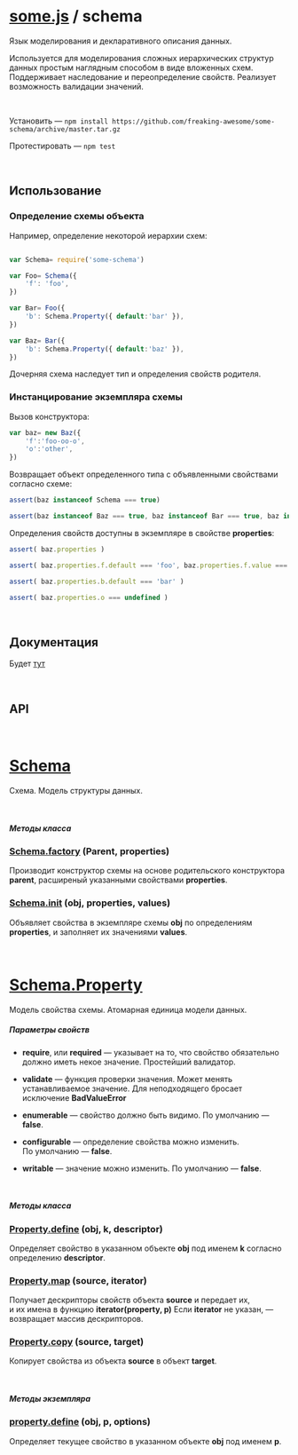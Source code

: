 # [some.js](http://somejs.org/) / schema
Язык моделирования и декларативного описания данных.

Используется для моделирования сложных иерархических структур данных простым наглядным способом в виде вложенных схем. Поддерживает наследование и переопределение свойств. Реализует возможность валидации значений.

 

Установить — ``` npm install https://github.com/freaking-awesome/some-schema/archive/master.tar.gz ```

Протестировать — ``` npm test ```

 

## Использование

### Определение схемы объекта

Например, определение некоторой иерархии схем:
```javascript

var Schema= require('some-schema')

var Foo= Schema({
    'f': 'foo',
})

var Bar= Foo({
    'b': Schema.Property({ default:'bar' }),
})

var Baz= Bar({
    'b': Schema.Property({ default:'baz' }),
})
```
Дочерняя схема наследует тип и определения свойств родителя.


### Инстанцирование экземпляра схемы

Вызов конструктора:
```javascript
var baz= new Baz({
    'f':'foo-oo-o',
    'o':'other',
})
```
Возвращает объект определенного типа с объявленными свойствами согласно схеме:

```javascript
assert(baz instanceof Schema === true)

assert(baz instanceof Baz === true, baz instanceof Bar === true, baz instanceof Foo === true)
```

Определения свойств доступны в экземпляре в свойстве **properties**:
```javascript
assert( baz.properties )

assert( baz.properties.f.default === 'foo', baz.properties.f.value === 'foo-oo-o' )

assert( baz.properties.b.default === 'bar' )

assert( baz.properties.o === undefined )
```

 

## Документация
Будет [тут](http://api.somejs.org)

 

## API

 

# [Schema](https://github.com/freaking-awesome/some-schema/tree/master/lib/Schema)
Схема. Модель структуры данных.

 

##### Методы класса

### [Schema.factory]() (Parent, properties)
Производит конструктор схемы на основе родительского конструктора **parent**, расширеный указанными свойствами **properties**.

### [Schema.init]() (obj, properties, values)
Объявляет свойства в экземпляре схемы **obj** по определениям **properties**, и заполняет их значениями **values**.

 

# [Schema.Property](https://github.com/freaking-awesome/some-schema/tree/master/lib/Schema/models/Property)
Модель свойства схемы. Атомарная единица модели данных.

##### Параметры свойств 
* **require**, или **required** — указывает на то, что свойство обязательно должно иметь некое значение. Простейший валидатор.
* **validate** — функция проверки значения. Может менять устанавливаемое значение. Для неподходящего бросает исключение **BadValueError**

* **enumerable** — свойство должно быть видимо. По умолчанию — **false**.
* **configurable** — определение свойства можно изменить. По умолчанию — **false**.
* **writable** — значение можно изменить. По умолчанию — **false**.

 

##### Методы класса

### [Property.define]() (obj, k, descriptor)
Определяет свойство в указанном объекте **obj** под именем **k** согласно определению **descriptor**.

### [Property.map]() (source, iterator)
Получает дескрипторы свойств объекта **source** и передает их, и их имена в функцию **iterator(property, p)**
Если **iterator** не указан, — возвращает массив дескрипторов.

### [Property.copy]() (source, target)
Копирует свойства из объекта **source** в объект **target**.

 

##### Методы экземпляра

### [property.define]() (obj, p, options)
Определяет текущее свойство в указанном объекте **obj** под именем **p**.